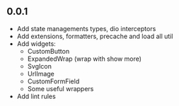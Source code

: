 ## 0.0.1

- Add state managements types, dio interceptors
- Add extensions, formatters, precache and load all util
- Add widgets:
  - CustomButton
  - ExpandedWrap (wrap with show more)
  - SvgIcon
  - UrlImage
  - CustomFormField
  - Some useful wrappers
- Add lint rules
